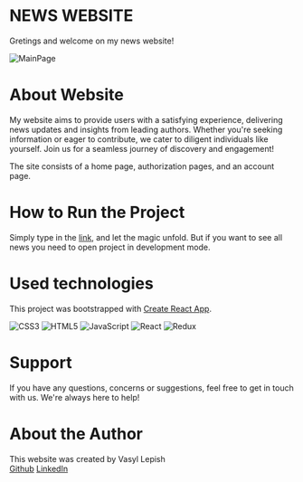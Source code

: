 # NEWS WEBSITE

Gretings and welcome on my news website!

![MainPage](https://github.com/AlessioItaliano/front-end-test-task/tree/main/public/readMe/MainPage.png)

# About Website

My website aims to provide users with a satisfying experience, delivering news
updates and insights from leading authors. Whether you're seeking information or
eager to contribute, we cater to diligent individuals like yourself. Join us for
a seamless journey of discovery and engagement!

The site consists of a home page, authorization pages, and an account page.

# How to Run the Project

Simply type in the
[link](https://alessioitaliano.github.io/front-end-test-task/), and let the
magic unfold. But if you want to see all news you need to open project in
development mode.

# Used technologies

This project was bootstrapped with
[Create React App](https://github.com/facebook/create-react-app).

![CSS3](https://img.shields.io/badge/css3-%231572B6.svg?style=for-the-badge&logo=css3&logoColor=white)
![HTML5](https://img.shields.io/badge/html5-%23E34F26.svg?style=for-the-badge&logo=html5&logoColor=white)
![JavaScript](https://img.shields.io/badge/javascript-%23323330.svg?style=for-the-badge&logo=javascript&logoColor=%23F7DF1E)
![React](https://img.shields.io/badge/react-%2320232a.svg?style=for-the-badge&logo=react&logoColor=%2361DAFB)
![Redux](https://img.shields.io/badge/redux-%23593d88.svg?style=for-the-badge&logo=redux&logoColor=white)

# Support

If you have any questions, concerns or suggestions, feel free to get in touch
with us. We're always here to help!

# About the Author

This website was created by Vasyl Lepish  
[Github](https://github.com/AlessioItaliano)
[LinkedIn](https://www.linkedin.com/in/vasyl-lepish/)
